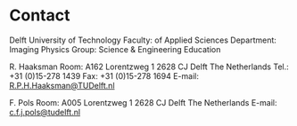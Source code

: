 # Contact

Delft University of Technology
Faculty: of Applied Sciences
Department: Imaging Physics
Group: Science & Engineering Education 

R. Haaksman
Room: A162
Lorentzweg 1
2628 CJ Delft
The Netherlands
Tel.: +31 (0)15-278 1439
Fax: +31 (0)15-278 1694
E-mail: R.P.H.Haaksman@TUDelft.nl

F. Pols
Room: A005
Lorentzweg 1
2628 CJ Delft
The Netherlands
E-mail: c.f.j.pols@tudelft.nl